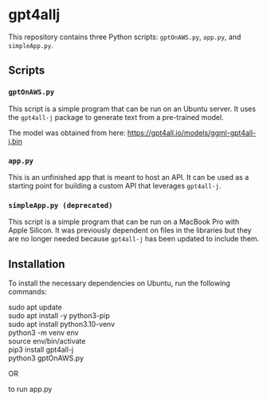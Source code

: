 # gpt4allj

This repository contains three Python scripts: `gptOnAWS.py`, `app.py`, and `simpleApp.py`.

## Scripts

### `gptOnAWS.py`

This script is a simple program that can be run on an Ubuntu server. It uses the `gpt4all-j` package to generate text from a pre-trained model.

The model was obtained from here: https://gpt4all.io/models/ggml-gpt4all-j.bin

### `app.py`

This is an unfinished app that is meant to host an API. It can be used as a starting point for building a custom API that leverages `gpt4all-j`.

### `simpleApp.py (deprecated)`

This script is a simple program that can be run on a MacBook Pro with Apple Silicon. It was previously dependent on files in the libraries but they are no longer needed because `gpt4all-j` has been updated to include them.

## Installation

To install the necessary dependencies on Ubuntu, run the following commands:

sudo apt update  
sudo apt install -y python3-pip  
sudo apt install python3.10-venv  
python3 -m venv env  
source env/bin/activate  
pip3 install gpt4all-j  
python3 gptOnAWS.py  

OR

to run app.py  







